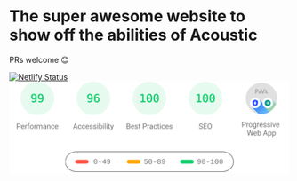 # The super awesome website to show off the abilities of Acoustic
PRs welcome 😊

[![Netlify Status](https://api.netlify.com/api/v1/badges/c5841cda-32b9-4e52-a212-edd2cce16e2a/deploy-status)](https://app.netlify.com/sites/acoustic/deploys)
![Results 5/16/21"](https://raw.githubusercontent.com/acousticly/cdn/28591bc1820771a6ec76f9cc98bf001183bb7a4f/gitty.svg "Results 5/22/21")
